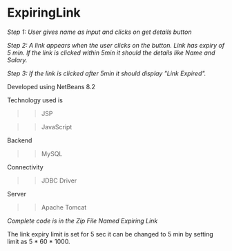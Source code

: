 # ExpiringLink
 
*Step 1: User gives name as input and clicks on get details button*

*Step 2: A link appears when the user clicks on the button. Link has expiry of 5 min. If the link is clicked within 5min it should the details like Name and Salary.*

*Step 3: If the link is clicked after 5min it should display "Link Expired".*

Developed using NetBeans 8.2

Technology used is

>>JSP

>>JavaScript


Backend
>>MySQL



Connectivity
>>JDBC Driver



Server
>>Apache Tomcat



*Complete code is in the Zip File Named Expiring Link*


The link expiry limit is set for 5 sec it can be changed to 5 min by setting limit as 5 * 60 * 1000.
